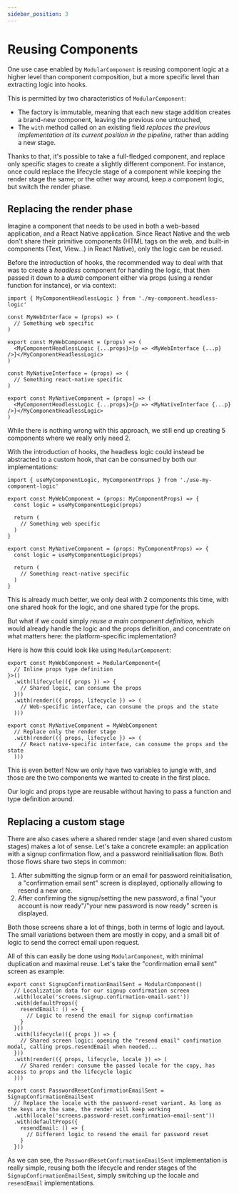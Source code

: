 ```yaml
---
sidebar_position: 3
---
```


# Reusing Components

One use case enabled by `ModularComponent` is reusing component logic at a higher level than component composition,
but a more specific level than extracting logic into hooks.

This is permitted by two characteristics of `ModularComponent`:

- The factory is immutable, meaning that each new stage addition creates a brand-new component, leaving the previous
  one untouched,
- The `with` method called on an existing field _replaces the previous implementation at its current position in the pipeline_, 
  rather than adding a new stage.

Thanks to that, it's possible to take a full-fledged component, and replace only specific stages to create a slightly
different component. For instance, once could replace the lifecycle stage of a component while keeping the render stage
the same; or the other way around, keep a component logic, but switch the render phase.

## Replacing the render phase

Imagine a component that needs to be used in both a web-based application, and a React Native application. Since React Native
and the web don't share their primitive components (HTML tags on the web, and built-in components (Text, View...) in React Native),
only the logic can be reused.

Before the introduction of hooks, the recommended way to deal with that was to create a _headless_ component for handling
the logic, that then passed it down to a _dumb_ component either via props (using a render function for instance), or via context:

```tsx
import { MyComponentHeadlessLogic } from './my-component.headless-logic'

const MyWebInterface = (props) => (
  // Something web specific
)

export const MyWebComponent = (props) => (
  <MyComponentHeadlessLogic {...props}>{p => <MyWebInterface {...p} />}</MyComponentHeadlessLogic>
)

const MyNativeInterface = (props) => (
  // Something react-native specific
)

export const MyNativeComponent = (props) => (
  <MyComponentHeadlessLogic {...props}>{p => <MyNativeInterface {...p} />}</MyComponentHeadlessLogic>
)
```

While there is nothing wrong with this approach, we still end up creating 5 components where we really only need 2.

With the introduction of hooks, the headless logic could instead be abstracted to a custom hook, that can be consumed
by both our implementations:

```tsx
import { useMyComponentLogic, MyComponentProps } from './use-my-component-logic'

export const MyWebComponent = (props: MyComponentProps) => {
  const logic = useMyComponentLogic(props)
  
  return (
    // Something web specific
  )
}

export const MyNativeComponent = (props: MyComponentProps) => {
  const logic = useMyComponentLogic(props)

  return (
    // Something react-native specific
  )
}
```

This is already much better, we only deal with 2 components this time, with one shared hook for the logic, and one
shared type for the props.

But what if we could simply _reuse a main component definition_, which would already handle the logic and the props
definition, and concentrate on what matters here: the platform-specific implementation?

Here is how this could look like using `ModularComponent`:

```tsx
export const MyWebComponent = ModularComponent<{
  // Inline props type definition
}>()
  .with(lifecycle(({ props }) => {
    // Shared logic, can consume the props
  }))
  .with(render(({ props, lifecycle }) => (
    // Web-specific interface, can consume the props and the state
  )))

export const MyNativeComponent = MyWebComponent
  // Replace only the render stage
  .with(render(({ props, lifecycle }) => (
    // React native-specific interface, can consume the props and the state
  )))
```

This is even better! Now we only have two variables to jungle with, and those are the two components we wanted to create
in the first place.

Our logic and props type are reusable without having to pass a function and type definition around.

## Replacing a custom stage

There are also cases where a shared render stage (and even shared custom stages) makes a lot of sense. Let's take a concrete
example: an application with a signup confirmation flow, and a password reinitialisation flow. Both those flows share
two steps in common: 

1. After submitting the signup form or an email for password reinitialisation, a "confirmation email sent" screen is 
   displayed, optionally allowing to resend a new one.
2. After confirming the signup/setting the new password, a final "your account is now ready"/"your new password is now ready"
   screen is displayed.

Both those screens share a lot of things, both in terms of logic and layout. The small variations between them are mostly
in copy, and a small bit of logic to send the correct email upon request.

All of this can easily be done using `ModularComponent`, with minimal duplication and maximal reuse. Let's take the
"confirmation email sent" screen as example:

```tsx
export const SignupConfirmationEmailSent = ModularComponent()
  // Localization data for our signup confirmation screen
  .with(locale('screens.signup.confirmation-email-sent'))
  .with(defaultProps({
    resendEmail: () => {
      // Logic to resend the email for signup confirmation
    }
  }))
  .with(lifecycle(({ props }) => {
    // Shared screen logic: opening the "resend email" confirmation modal, calling props.resendEmail when needed...
  }))
  .with(render(({ props, lifecycle, locale }) => (
    // Shared render: consume the passed locale for the copy, has access to props and the lifecycle logic
  )))

export const PasswordResetConfirmationEmailSent = SignupConfirmationEmailSent
  // Replace the locale with the password-reset variant. As long as the keys are the same, the render will keep working
  .with(locale('screens.password-reset.confirmation-email-sent'))
  .with(defaultProps({
    resendEmail: () => {
      // Different logic to resend the email for password reset
    }
  }))
```

As we can see, the `PasswordResetConfirmationEmailSent` implementation is really simple, reusing both the lifecycle
and render stages of the `SignupConfirmationEmailSent`, simply switching up the locale and `resendEmail` implementations.
